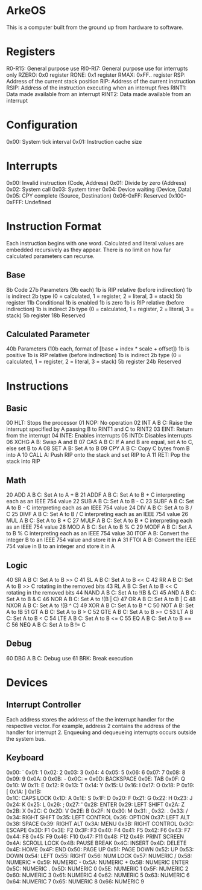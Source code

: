 ArkeOS
======
This is a computer built from the ground up from hardware to software.

Registers
=========
R0-R15: General purpose use
RI0-RI7: General purpose use for interrupts only
RZERO: 0x0 register
RONE: 0x1 register
RMAX: 0xFF.. register
RSP: Address of the current stack position
RIP: Address of the current instruction
RSIP: Address of the instruction executing when an interrupt fires
RINT1: Data made available from an interrupt
RINT2: Data made available from an interrupt

Configuration
=============
0x00: System tick interval
0x01: Instruction cache size

Interrupts
==========
0x00: Invalid instruction (Code, Address)
0x01: Divide by zero (Address)
0x02: System call
0x03: System timer
0x04: Device waiting (Device, Data)
0x05: CPY complete (Source, Destination)
0x06-0xFF: Reserved
0x100-0xFFF: Undefined

Instruction Format
==================
Each instruction begins with one word. Calculated and literal values are embedded recursively as they appear. There is no limit on how far calculated parameters can recurse.

Base
----
8b Code
27b Parameters (9b each)
    1b is RIP relative (before indirection)
    1b is indirect
    2b type (0 = calculated, 1 = register, 2 = literal, 3 = stack)
    5b register
11b Conditional
    1b is enabled
    1b is zero
    1b is RIP relative (before indirection)
    1b is indirect
    2b type (0 = calculated, 1 = register, 2 = literal, 3 = stack)
    5b register
18b Reserved

Calculated Parameter
--------------------
40b Parameters (10b each, format of [base + index * scale + offset])
    1b is positive
    1b is RIP relative (before indirection)
    1b is indirect
    2b type (0 = calculated, 1 = register, 2 = literal, 3 = stack)
    5b register
24b Reserved

Instructions
============

Basic
-----
00 HLT: Stops the processor
01 NOP: No operation
02 INT A B C: Raise the interrupt specified by A passing B to RINT1 and C to RINT2
03 EINT: Return from the interrupt
04 INTE: Enables interrupts
05 INTD: Disables interrupts
06 XCHG A B: Swap A and B
07 CAS A B C: If A and B are equal, set A to C, else set B to A
08 SET A B: Set A to B
09 CPY A B C: Copy C bytes from B into A
10 CALL A: Push RIP onto the stack and set RIP to A
11 RET: Pop the stack into RIP

Math
----
20 ADD A B C: Set A to A + B
21 ADDF A B C: Set A to B + C interpreting each as an IEEE 754 value
22 SUB A B C: Set A to B - C
23 SUBF A B C: Set A to B - C interpreting each as an IEEE 754 value
24 DIV A B C: Set A to B / C
25 DIVF A B C: Set A to B / C interpreting each as an IEEE 754 value
26 MUL A B C: Set A to B * C
27 MULF A B C: Set A to B * C interpreting each as an IEEE 754 value
28 MOD A B C: Set A to B % C
29 MODF A B C: Set A to B % C interpreting each as an IEEE 754 value
30 ITOF A B: Convert the integer B to an IEEE 754 value and store it in A
31 FTOI A B: Convert the IEEE 754 value in B to an integer and store it in A

Logic
-----
40 SR A B C: Set A to B >> C
41 SL A B C: Set A to B << C
42 RR A B C: Set A to B >> C rotating in the removed bits
43 RL A B C: Set A to B << C rotating in the removed bits
44 NAND A B C: Set A to !(B & C)
45 AND A B C: Set A to B & C
46 NOR A B C: Set A to !(B | C)
47 OR A B C: Set A to B | C
48 NXOR A B C: Set A to !(B ^ C)
49 XOR A B C: Set A to B ^ C
50 NOT A B: Set A to !B
51 GT A B C: Set A to B > C
52 GTE A B C: Set A to B >= C
53 LT A B C: Set A to B < C
54 LTE A B C: Set A to B <= C
55 EQ A B C: Set A to B == C
56 NEQ A B C: Set A to B != C

Debug
-----
60 DBG A B C: Debug use
61 BRK: Break execution

Devices
=======

Interrupt Controller
--------------------
Each address stores the address of the the interrupt handler for the respective vector. For example, address 2 contains the address of the handler for interrupt 2. Enqueuing and dequeueing interrupts occurs outside the system bus.

Keyboard
--------
0x00: `
0x01: 1
0x02: 2
0x03: 3
0x04: 4
0x05: 5
0x06: 6
0x07: 7
0x08: 8
0x09: 9
0x0A: 0
0x0B: -
0x0C: =
0x0D: BACKSPACE
0x0E: TAB
0x0F: Q
0x10: W
0x11: E
0x12: R
0x13: T
0x14: Y
0x15: U
0x16: I
0x17: O
0x18: P
0x19: [
0x1A: ]
0x1B: \
0x1C: CAPS LOCK
0x1D: A
0x1E: S
0x1F: D
0x20: F
0x21: G
0x22: H
0x23: J
0x24: K
0x25: L
0x26: ;
0x27: '
0x28: ENTER
0x29: LEFT SHIFT
0x2A: Z
0x2B: X
0x2C: C
0x2D: V
0x2E: B
0x2F: N
0x30: M
0x31: ,
0x32: .
0x33: /
0x34: RIGHT SHIFT
0x35: LEFT CONTROL
0x36: OPTION
0x37: LEFT ALT
0x38: SPACE
0x39: RIGHT ALT
0x3A: MENU
0x3B: RIGHT CONTROL
0x3C: ESCAPE
0x3D: F1
0x3E: F2
0x3F: F3
0x40: F4
0x41: F5
0x42: F6
0x43: F7
0x44: F8
0x45: F9
0x46: F10
0x47: F11
0x48: F12
0x49: PRINT SCREEN
0x4A: SCROLL LOCK
0x4B: PAUSE BREAK
0x4C: INSERT
0x4D: DELETE
0x4E: HOME
0x4F: END
0x50: PAGE UP
0x51: PAGE DOWN
0x52: UP
0x53: DOWN
0x54: LEFT
0x55: RIGHT
0x56: NUM LOCK
0x57: NUMERIC /
0x58: NUMERIC *
0x59: NUMERIC -
0x5A: NUMERIC +
0x5B: NUMERIC ENTER
0x5C: NUMERIC .
0x5D: NUMERIC 0
0x5E: NUMERIC 1
0x5F: NUMERIC 2
0x60: NUMERIC 3
0x61: NUMERIC 4
0x62: NUMERIC 5
0x63: NUMERIC 6
0x64: NUMERIC 7
0x65: NUMERIC 8
0x66: NUMERIC 9

